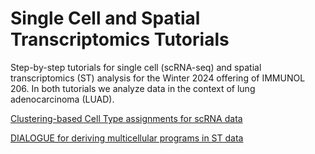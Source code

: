 # Single Cell and Spatial Transcriptomics Tutorials 

Step-by-step tutorials for single cell (scRNA-seq) and spatial transcriptomics (ST) analysis for the Winter 2024 offering of IMMUNOL 206. In both tutorials we analyze data in the context of lung adenocarcinoma (LUAD). 

[Clustering-based Cell Type assignments for scRNA data](https://htmlpreview.github.io/?https://github.com/Jerby-Lab/lung_tutorial/blob/main/html/celltyping.html)

[DIALOGUE for deriving multicellular programs in ST data](https://htmlpreview.github.io/?https://github.com/Jerby-Lab/lung_tutorial/blob/main/html/dialogue.html)
